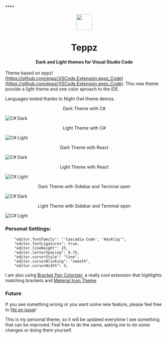 ****<p align="center">
  <img width="50" height="50" src="https://github.com/ofrades/teppz/raw/master/tennisball.png">
</p>

<h1 align="center">Teppz</h1>

<h4 align="center"> Dark and Light themes for Visual Studio Code</h4>


Theme based on eppz! [https://github.com/eppz/VSCode.Extension.eppz_Code](https://github.com/eppz/VSCode.Extension.eppz_Code). This new theme provide a light theme and one color aproach to the IDE.

Languages tested thanks to Night Owl theme demos.

<p align="center">Dark Theme with C#</p>

![C# Dark](https://github.com/ofrades/teppz/raw/master/images/csharpdark.png)

<p align="center">Light Theme with C#</p>

![C# Light](https://github.com/ofrades/teppz/raw/master/images/csharplight.png)

<p align="center">Dark Theme with React</p>

![C# Dark](https://github.com/ofrades/teppz/raw/master/images/reactdark.png)

<p align="center">Light Theme with React</p>

![C# Light](https://github.com/ofrades/teppz/raw/master/images/reactplight.png)

<p align="center">Dark Theme with Sidebar and Terminal open</p>

![C# Dark](https://github.com/ofrades/teppz/raw/master/images/wsideandterminaldark.png)

<p align="center">Light Theme with Sidebar and Terminal open</p>

![C# Light](https://github.com/ofrades/teppz/raw/master/images/wsideandterminallight.png)


### Personal Settings:

````
    "editor.fontFamily": "'Cascadia Code', 'Hasklig'",
    "editor.fontLigatures": true,
    "editor.lineHeight": 25,
    "editor.letterSpacing": 0.75,
    "editor.cursorStyle": "line",
    "editor.cursorBlinking": "smooth",
    "editor.cursorWidth": 3,
````

I am also using [Bracket Pair Colorizer](https://marketplace.visualstudio.com/items?itemName=CoenraadS.bracket-pair-colorizer), a really cool extension that highlights matching brackets and [Material Icon Theme](https://github.com/PKief/vscode-material-icon-theme).

### Future
If you see something wrong or you want some new feature, please feel free to [file an issue](https://github.com/ofrades/eppz/issues)!

This is my personal theme, so it will be updated everytime I see something that can be improved. Feel free to do the same, asking me to do some changes or doing them yourself.